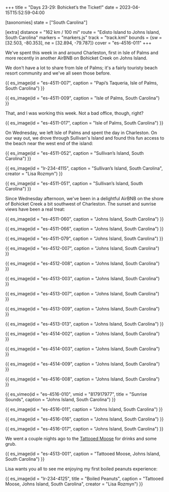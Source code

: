 +++
title = "Days 23-29: Bohicket’s the Ticket!"
date = 2023-04-15T15:52:59-04:00

[taxonomies]
state = ["South Carolina"]

[extra]
distance = "162 km / 100 mi"
route = "Edisto Island to Johns Island, South Carolina"
markers = "markers.js"
track = "track.kml"
bounds = {sw = [32.503, -80.353], ne = [32.894, -79.787]}
cover = "es-4516-011"
+++

We've spent this week in and around Charleston, first in Isle of Palms and more recently in another AirBNB on Bohicket Creek on Johns Island.

<!-- more -->

We don't have a lot to share from Isle of Palms; it's a fairly touristy beach resort community and we've all seen those before.

{{ es_image(id = "es-4511-007", caption = "Papi’s Taqueria, Isle of Palms, South Carolina") }}

{{ es_image(id = "es-4511-009", caption = "Isle of Palms, South Carolina") }}

That, and I was working this week. Not a bad office, though, right?

{{ es_image(id = "es-4511-017", caption = "Isle of Palms, South Carolina") }}

On Wednesday, we left Isle of Palms and spent the day in Charleston. On our way out, we drove through Sullivan's Island and found this fun access to the beach near the west end of the island:

{{ es_image(id = "es-4511-052", caption = "Sullivan’s Island, South Carolina") }}

{{ es_image(id = "lr-234-4115", caption = "Sullivan’s Island, South Carolina", creator = "Lisa Rozmyn") }}

{{ es_image(id = "es-4511-051", caption = "Sullivan’s Island, South Carolina") }}

Since Wednesday afternoon, we've been in a delightful AirBNB on the shore of Bohicket Creek a bit southwest of Charleston. The sunset and sunrise views have been a real treat:

{{ es_image(id = "es-4511-060", caption = "Johns Island, South Carolina") }}

{{ es_image(id = "es-4511-066", caption = "Johns Island, South Carolina") }}

{{ es_image(id = "es-4511-079", caption = "Johns Island, South Carolina") }}

{{ es_image(id = "es-4512-007", caption = "Johns Island, South Carolina") }}

{{ es_image(id = "es-4512-008", caption = "Johns Island, South Carolina") }}

{{ es_image(id = "es-4513-003", caption = "Johns Island, South Carolina") }}

{{ es_image(id = "es-4513-007", caption = "Johns Island, South Carolina") }}

{{ es_image(id = "es-4513-009", caption = "Johns Island, South Carolina") }}

{{ es_image(id = "es-4513-013", caption = "Johns Island, South Carolina") }}

{{ es_image(id = "es-4514-002", caption = "Johns Island, South Carolina") }}

{{ es_image(id = "es-4514-003", caption = "Johns Island, South Carolina") }}

{{ es_image(id = "es-4514-009", caption = "Johns Island, South Carolina") }}

{{ es_image(id = "es-4516-008", caption = "Johns Island, South Carolina") }}

{{ es_vimeo(id = "es-4516-010", vmid = "817917977", title = "Sunrise Sounds", caption = "Johns Island, South Carolina") }}

{{ es_image(id = "es-4516-011", caption = "Johns Island, South Carolina") }}

{{ es_image(id = "es-4516-016", caption = "Johns Island, South Carolina") }}

{{ es_image(id = "es-4516-017", caption = "Johns Island, South Carolina") }}

We went a couple nights ago to the [Tattooed Moose](https://tattooedmoose.com/) for drinks and some grub.

{{ es_image(id = "es-4513-001", caption = "Tattooed Moose, Johns Island, South Carolina") }}

Lisa wants you all to see me enjoying my first boiled peanuts experience:

{{ es_image(id = "lr-234-4125", title = "Boiled Peanuts", caption = "Tattooed Moose, Johns Island, South Carolina", creator = "Lisa Rozmyn") }}
